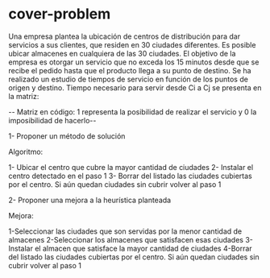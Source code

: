 # cover-problem

Una empresa plantea la ubicación de centros de distribución para dar servicios a sus clientes, que residen en 30 ciudades diferentes. Es posible ubicar almacenes en cualquiera de las 30 ciudades. El objetivo de la empresa es otorgar un servicio que no exceda los 15 minutos desde que se recibe el pedido hasta que el producto llega a su punto de destino. Se ha realizado un estudio de tiempos de servicio en función de los puntos de origen y destino. Tiempo necesario para servir desde Ci a Cj se presenta en la matriz:

-- Matriz en código: 1 representa la posibilidad de realizar el servicio y 0 la imposibilidad de hacerlo--

1- Proponer un método de solución

Algoritmo:

1- Ubicar el centro que cubre la mayor cantidad de ciudades
2- Instalar el centro detectado en el paso 1
3- Borrar del listado las ciudades cubiertas por el centro. Si aún quedan ciudades sin cubrir volver al paso 1

2- Proponer una mejora a la heurística planteada

Mejora:

1-Seleccionar las ciudades que son servidas por la menor cantidad de almacenes
2-Seleccionar los almacenes que satisfacen esas ciudades
3-Instalar el almacen que satisface la mayor cantidad de ciudades
4-Borrar del listado las ciudades cubiertas por el centro. Si aún quedan ciudades sin cubrir volver al paso 1
